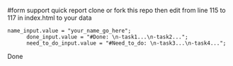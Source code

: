 #form support quick report
clone or fork this repo
then edit from line 115 to 117 in index.html to your data

```
name_input.value = "your_name_go_here";
      done_input.value = "#Done: \n-task1...\n-task2...";
      need_to_do_input.value = "#Need_to_do: \n-task3...\n-task4...";
```

Done
